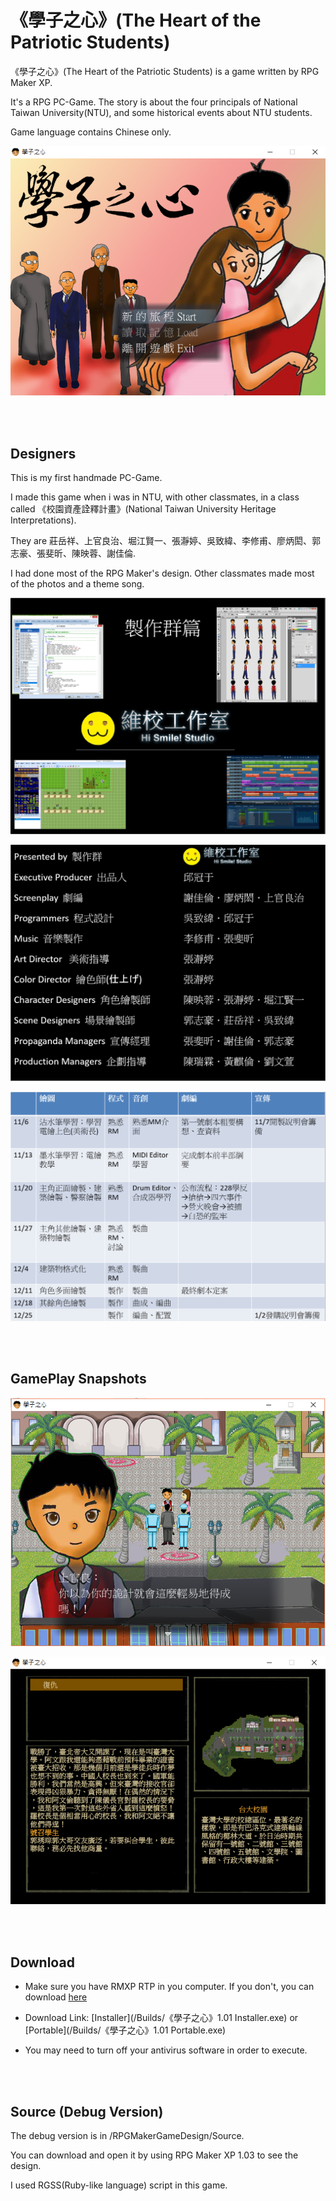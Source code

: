 # 《學子之心》(The Heart of the Patriotic Students)

《學子之心》(The Heart of the Patriotic Students) is a game written by RPG Maker XP.

It's a RPG PC-Game. The story is about the four principals of National Taiwan University(NTU), and some historical events about NTU students.

Game language contains Chinese only.

![](Images/Snapshot1.png)

<br><br/>

## Designers

This is my first handmade PC-Game.

I made this game when i was in NTU, with other classmates, in a class called 《校園資產詮釋計畫》(National Taiwan University Heritage Interpretations).  

They are 莊岳祥、上官良治、堀江賢一、張瀞婷、吳致緯、李修甫、廖炳閎、郭志豪、張斐昕、陳映蓉、謝佳倫.  

I had done most of the RPG Maker's design. Other classmates made most of the photos and a theme song.  

![](Images/Designers1.png)

![](Images/Designers2.png)

![](Images/Designers3.png)

<br><br/>

## GamePlay Snapshots

![](Images/Snapshot2.png)

![](Images/Snapshot3.png)

<br><br/>

## Download

* Make sure you have RMXP RTP in you computer. If you don't, you can download [here](/Builds/xp_rtp104e.exe) 

* Download Link: [Installer](/Builds/《學子之心》1.01 Installer.exe) or [Portable](/Builds/《學子之心》1.01 Portable.exe) 

* You may need to turn off your antivirus software in order to execute.

<br><br/>

## Source (Debug Version)

The debug version is in /RPGMakerGameDesign/Source.

You can download and open it by using RPG Maker XP 1.03 to see the design.  

I used RGSS(Ruby-like language) script in this game.  

